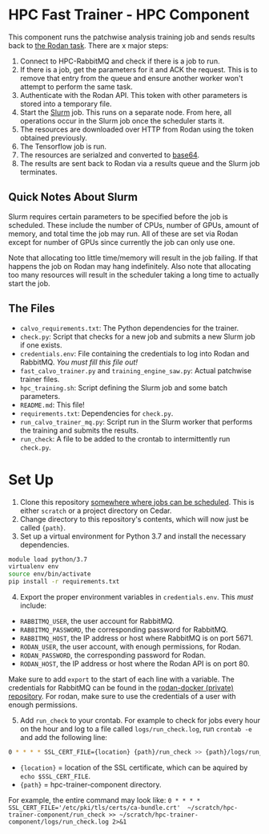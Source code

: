 # HPC Fast Trainer - HPC Component

This component runs the patchwise analysis training job and sends results back to [the Rodan task](https://github.com/JRegimbal/hpc-fast-trainer).
There are x major steps:

1. Connect to HPC-RabbitMQ and check if there is a job to run.
2. If there is a job, get the parameters for it and ACK the request.
This is to remove that entry from the queue and ensure another worker
won't attempt to perform the same task.
3. Authenticate with the Rodan API. This token with other parameters
is stored into a temporary file.
4. Start the [Slurm](https://slurm.schedmd.com/documentation.html) job. This runs on a separate node. From here, all
operations occur in the Slurm job once the scheduler starts it.
5. The resources are downloaded over HTTP from Rodan using the token obtained previously.
6. The Tensorflow job is run.
7. The resources are serialzed and converted to [base64](https://en.wikipedia.org/wiki/Base64).
8. The results are sent back to Rodan via a results queue and the Slurm job terminates.

## Quick Notes About Slurm

Slurm requires certain parameters to be specified before the job is scheduled.
These include the number of CPUs, number of GPUs, amount of memory, and total time
the job may run.
All of these are set via Rodan except for number of GPUs since currently the job
can only use one.

Note that allocating too little time/memory will result in the job failing. If that
happens the job on Rodan may hang indefinitely. Also note that allocating too many
resources will result in the scheduler taking a long time to actually start the
job.

## The Files

* `calvo_requirements.txt`: The Python dependencies for the trainer.
* `check.py`: Script that checks for a new job and submits a new Slurm job if one exists.
* `credentials.env`: File containing the credentials to log into Rodan and RabbitMQ.
*You must fill this file out!*
* `fast_calvo_trainer.py` and `training_engine_saw.py`: Actual patchwise trainer files.
* `hpc_training.sh`: Script defining the Slurm job and some batch parameters.
* `README.md`: This file!
* `requirements.txt`: Dependencies for `check.py`.
* `run_calvo_trainer_mq.py`: Script run in the Slurm worker that performs the training and submits the results.
* `run_check`: A file to be added to the crontab to intermittently run `check.py`.

# Set Up

1. Clone this repository [somewhere where jobs can be scheduled](https://docs.computecanada.ca/wiki/Running_jobs#Cluster_particularities).
This is either `scratch` or a project directory on Cedar.
2. Change directory to this repository's contents, which will now just be called `{path}`.
3. Set up a virtual environment for Python 3.7 and install the necessary dependencies.
```bash
module load python/3.7
virtualenv env
source env/bin/activate
pip install -r requirements.txt
```
4. Export the proper environment variables in `credentials.env`. This *must* include:
  * `RABBITMQ_USER`, the user account for RabbitMQ.
  * `RABBITMQ_PASSWORD`, the corresponding password for RabbitMQ.
  * `RABBITMQ_HOST`, the IP address or host where RabbitMQ is on port 5671.
  * `RODAN_USER`, the user account, with enough permissions, for Rodan.
  * `RODAN_PASSWORD`, the corresponding password for Rodan.
  * `RODAN_HOST`, the IP address or host where the Rodan API is on port 80.
 
Make sure to add `export` to the start of each line with a variable. The credentials for RabbitMQ can be found in the [rodan-docker (private) repository](https://github.com/DDMAL/rodan-docker/tree/master/hpc-rabbitmq/scripts). For rodan, make sure to use the credentials of a user with enough permissions.

5. Add `run_check` to your crontab. For example to check for jobs every hour on the hour and log to a file
called `logs/run_check.log`, run `crontab -e` and add the following line:
```sh
0 * * * * SSL_CERT_FILE={location} {path}/run_check >> {path}/logs/run_check.log 2>&1
```
* `{location}` = location of the SSL certificate, which can be aquired by `echo $SSL_CERT_FILE`.
* `{path}` = hpc-trainer-component directory.

For example, the entire command may look like: `0 * * * * SSL_CERT_FILE='/etc/pki/tls/certs/ca-bundle.crt'  ~/scratch/hpc-trainer-component/run_check >> ~/scratch/hpc-trainer-component/logs/run_check.log 2>&1`
